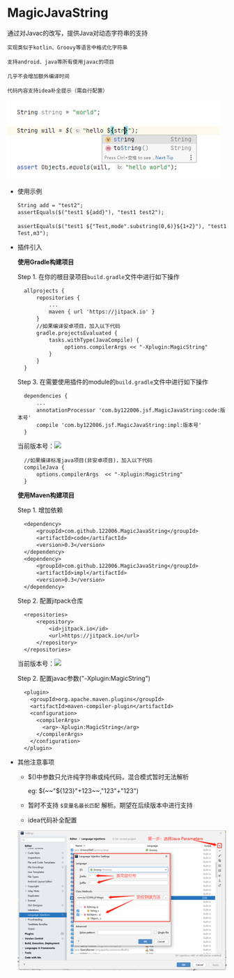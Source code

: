 # MagicJavaString 
通过对Javac的改写，提供Java对动态字符串的支持

    实现类似于kotlin、Groovy等语言中格式化字符串
    
    支持android、java等所有使用javac的项目
    
    几乎不会增加额外编译时间
    
    代码内容支持idea补全提示（需自行配置）
    
    
 ![avatar](https://github.com/122006/MagicJavaString/blob/master/others/input.png)


 

* 使用示例
         
      String add = "test2";
      assertEquals($("test1 ${add}"), "test1 test2");
      
      assertEquals($("test1 ${"Test,mode".substring(0,6)}${1+2}"), "test1 Test,m3");
          
* 插件引入

    **使用Gradle构建项目**

    Step 1. 在你的根目录项目`build.gradle`文件中进行如下操作

	    allprojects {
		    repositories {
		    	...
		    	maven { url 'https://jitpack.io' }
		    }
		    //如果编译安卓项目，加入以下代码
		    gradle.projectsEvaluated {
                tasks.withType(JavaCompile) {
                     options.compilerArgs << "-Xplugin:MagicString"
                }
            }
	    }

    Step 3. 在需要使用插件的module的`build.gradle`文件中进行如下操作

	    dependencies {
	        ...
	        annotationProcessor 'com.by122006.jsf.MagicJavaString:code:版本号'
            compile 'com.by122006.jsf.MagicJavaString:impl:版本号'
	    }

    当前版本号：[![](https://jitpack.io/v/122006/MagicJavaString.svg)](https://jitpack.io/#122006/ASM_SmartRunPluginImp)
	    
	    //如果编译标准java项目(非安卓项目)，加入以下代码
	    compileJava {
            options.compilerArgs  << "-Xplugin:MagicString"
        }
        
    **使用Maven构建项目**
    
    Step 1. 增加依赖

	    <dependency>
            <groupId>com.github.122006.MagicJavaString</groupId>
            <artifactId>code</artifactId>
            <version>0.3</version>
        </dependency>
        <dependency>
            <groupId>com.github.122006.MagicJavaString</groupId>
            <artifactId>impl</artifactId>
            <version>0.3</version>
        </dependency>
        
    Step 2. 配置jitpack仓库

	    <repositories>
        	<repository>
        	    <id>jitpack.io</id>
        	    <url>https://jitpack.io</url>
        	</repository>
        </repositories>
    当前版本号：[![](https://jitpack.io/v/122006/MagicJavaString.svg)](https://jitpack.io/#122006/ASM_SmartRunPluginImp)
	    
    Step 2. 配置javac参数("-Xplugin:MagicString")
    
    
        <plugin>
          <groupId>org.apache.maven.plugins</groupId>
          <artifactId>maven-compiler-plugin</artifactId>
          <configuration>
            <compilerArgs>
              <arg>-Xplugin:MagicString</arg>
            </compilerArgs>
          </configuration>
        </plugin>
        
        
* 其他注意事项

   * $()中参数只允许纯字符串或纯代码，混合模式暂时无法解析 
            
        eg: $(~~"${123}"+123~~,"123"+"123")
        
   * 暂时不支持 `$变量名最长匹配` 解析。期望在后续版本中进行支持
   
   * idea代码补全配置 
   
   ![avatar](https://github.com/122006/MagicJavaString/blob/master/others/languageinjection.png)
   
